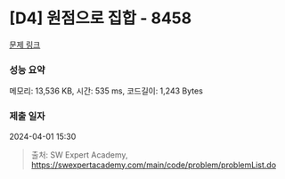 # [D4] 원점으로 집합 - 8458 

[문제 링크](https://swexpertacademy.com/main/code/problem/problemDetail.do?contestProbId=AWzaq5KKk_ADFAVU) 

### 성능 요약

메모리: 13,536 KB, 시간: 535 ms, 코드길이: 1,243 Bytes

### 제출 일자

2024-04-01 15:30



> 출처: SW Expert Academy, https://swexpertacademy.com/main/code/problem/problemList.do